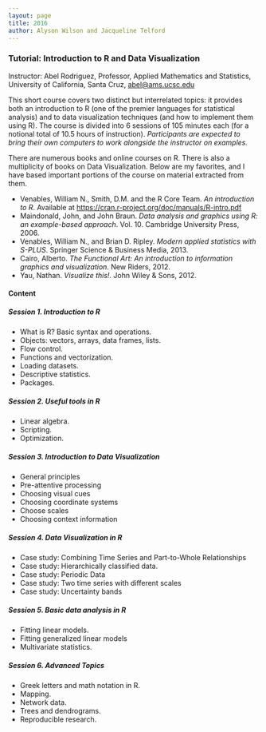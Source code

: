 ```yaml
---
layout: page
title: 2016
author: Alyson Wilson and Jacqueline Telford
---
```

				
### Tutorial: Introduction to R and Data Visualization
Instructor: Abel Rodriguez, Professor, Applied Mathematics and Statistics, University of California, Santa Cruz, abel@ams.ucsc.edu

This short course covers two distinct but interrelated topics: it provides both an introduction to R (one of the premier languages for statistical analysis) 
and to data visualization techniques (and how to implement them using R).  The course is divided into 6 sessions of 105 minutes each (for a notional total of 
10.5 hours of instruction). <i>Participants are expected to bring their own computers to work alongside the instructor on examples.</i>
					
There are numerous books and online courses on R.  There is also a multiplicity of books on Data Visualization.  Below are my favorites, and I have based 
important portions of the course on material extracted from them.
* Venables, William N., Smith, D.M. and the R Core Team.  <i>An introduction to R</i>.  Available at <a href="https://cran.r-project.org/doc/manuals/R-intro.pdf">https://cran.r-project.org/doc/manuals/R-intro.pdf</a>
* Maindonald, John, and John Braun. <i>Data analysis and graphics using R: an example-based approach</i>. Vol. 10. Cambridge University Press, 2006.
* Venables, William N., and Brian D. Ripley. <i>Modern applied statistics with S-PLUS</i>. Springer Science & Business Media, 2013.
* Cairo, Alberto. <i>The Functional Art: An introduction to information graphics and visualization</i>. New Riders, 2012.
* Yau, Nathan. <i>Visualize this!</i>. John Wiley & Sons, 2012.

#### Content
##### Session 1. Introduction to R
* What is R?  Basic syntax and operations.
* Objects:  vectors, arrays, data frames, lists.
* Flow control.
* Functions and vectorization.
* Loading datasets.
* Descriptive statistics.
* Packages.

##### Session 2. Useful tools in R
* Linear algebra.
* Scripting.
* Optimization.
	
##### Session 3.  Introduction to Data Visualization
* General principles
* Pre-attentive processing
* Choosing visual cues
* Choosing coordinate systems
* Choose scales
* Choosing context information
	
##### Session 4.  Data Visualization in R
* Case study:  Combining Time Series and Part-to-Whole Relationships
* Case study:  Hierarchically classified data.
* Case study:  Periodic Data
* Case study:  Two time series with different scales
* Case study:  Uncertainty bands

##### Session 5.  Basic data analysis in R
* Fitting linear models.
* Fitting generalized linear models
* Multivariate statistics.

##### Session 6.  Advanced Topics
* Greek letters and math notation in R.
* Mapping.
* Network data.
* Trees and dendrograms.
* Reproducible research.
				
